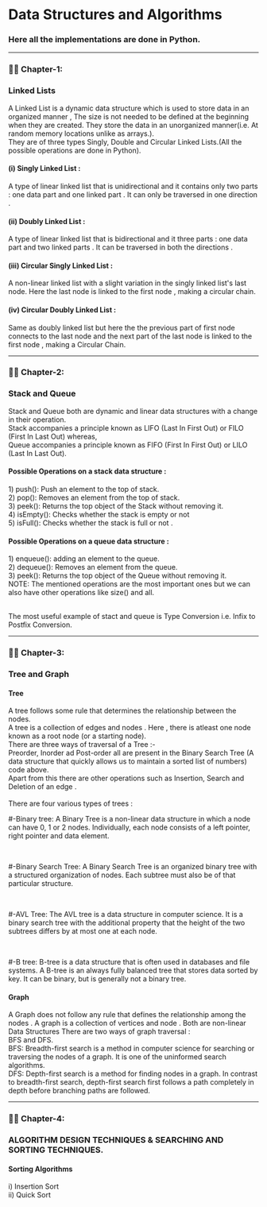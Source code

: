 # Data Structures and Algorithms 
<h3>Here all the implementations are done in Python.</h3>

---
### :man_technologist: Chapter-1:
<h3>Linked Lists</h3>
A Linked List is a dynamic data structure which is used to store data in an organized manner , The size is not needed to be defined at the beginning when they are created.
They store the data in an unorganized manner(i.e. At random memory locations unlike as arrays.).
<br>
They are of three types Singly, Double and Circular Linked Lists.(All the possible operations are done in Python).
<h4>(i) Singly Linked List :</h4>
A type of linear linked list that is unidirectional and it contains only two parts : one data part and one linked part . It can only be traversed in one direction .
<h4>(ii) Doubly Linked List :</h4>
A type of linear linked list that is bidirectional and it three parts : one data part and two linked parts . It can be traversed in both the directions .
<h4>(iii) Circular Singly Linked List :</h4>
A non-linear linked list with a slight variation in the singly linked list's last node. Here the last node is linked to the first node , making a circular chain.
<h4>(iv) Circular Doubly Linked List :</h4>
Same as doubly linked list but here the the previous part of first node connects to the last node and the next part of the last node is linked to the first node , making a Circular Chain.

---
### :man_technologist: Chapter-2:
<h3>Stack and Queue</h3>
Stack and Queue both are dynamic and linear data structures with a change in their operation.<br>
Stack accompanies a principle known as LIFO (Last In First Out) or FILO (First In Last Out) whereas,<br>
Queue accompanies a principle known as FIFO (First In First Out) or LILO (Last In Last Out).

<h4>Possible Operations on a stack data structure :</h4>
1) push(): Push an element to the top of stack.<br>
2) pop(): Removes an element from the top of stack.<br>
3) peek(): Returns the top object of the Stack without removing it.<br>
4) isEmpty(): Checks whether the stack is empty or not <br>
5) isFull(): Checks whether the stack is full or not .<br>

<h4>Possible Operations on a queue data structure :</h4>
1) enqueue(): adding an element to the queue.<br>
2) dequeue(): Removes an element from the queue.<br>
3) peek(): Returns the top object of the Queue without removing it.<br>
NOTE:  The mentioned operations are the most important ones but we can also have other operations like size() and all.

<br>The most useful example of stact and queue is Type Conversion i.e. Infix to Postfix Conversion. 

---
### :man_technologist: Chapter-3:
<h3>Tree and Graph</h3>
<h4>Tree</h4>
A tree follows some rule that determines the relationship between the nodes.<br>
A tree is a collection of edges and nodes . Here , there is atleast one node known as a root node (or a starting node).<br>
There are three ways of traversal of a Tree :- <br>Preorder, Inorder ad Post-order all are present in the Binary Search Tree (A data structure that quickly allows us to maintain a sorted list of numbers) code above.
<br>
Apart from this there are other operations such as Insertion, Search and Deletion of an edge .<br><br>
There are four various types of trees :<br>
<p>   #-Binary tree:  A Binary Tree is a non-linear data structure in which a node can have 0, 1 or 2 nodes. Individually, each node consists of a left pointer, right pointer and data element. </p><br>
<p>   #-Binary Search Tree:  A Binary Search Tree is an organized binary tree with a structured organization of nodes. Each subtree must also be of that particular structure. </p><br>
<p>   #-AVL Tree:  The AVL tree is a data structure in computer science. It is a binary search tree with the additional property that the height of the two subtrees differs by at most one at each node.</p><br>
<p>   #-B tree:  B-tree is a data structure that is often used in databases and file systems. A B-tree is an always fully balanced tree that stores data sorted by key. It can be binary, but is generally not a binary tree. </p>

<h4>Graph</h4>
A Graph does not follow any rule that defines the relationship among the nodes .
A graph is a collection of vertices and node .
Both are non-linear Data Structures
There are two ways of graph traversal :<br>
BFS and DFS.<br>
BFS:  Breadth-first search is a method in computer science for searching or traversing the nodes of a graph. It is one of the uninformed search algorithms.<br>
DFS:  Depth-first search is a method for finding nodes in a graph. In contrast to breadth-first search, depth-first search first follows a path completely in depth before branching paths are followed.

---
### :man_technologist: Chapter-4:
<h3>ALGORITHM DESIGN TECHNIQUES & SEARCHING AND SORTING TECHNIQUES.</h3>
<h4>Sorting Algorithms</h4>
i) Insertion Sort <br>
ii) Quick Sort <br>
